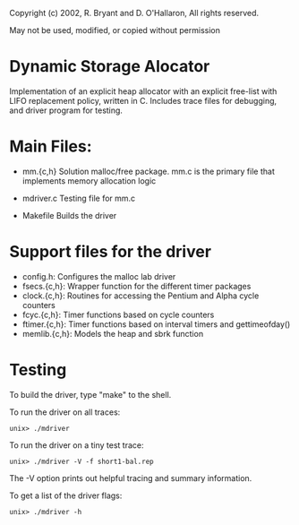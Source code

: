 Copyright (c) 2002, R. Bryant and D. O'Hallaron, All rights reserved. 

May not be used, modified, or copied without permission

# Dynamic Storage Alocator

Implementation of an explicit heap allocator with an explicit free-list with LIFO replacement policy, written in C. Includes trace files for debugging, and driver program for testing.

# Main Files:

- mm.{c,h}
	Solution malloc/free package. mm.c is the primary file that implements memory allocation logic

- mdriver.c
	Testing file for mm.c

- Makefile
	Builds the driver

# Support files for the driver

- config.h:	Configures the malloc lab driver
- fsecs.{c,h}:	Wrapper function for the different timer packages
- clock.{c,h}:	Routines for accessing the Pentium and Alpha cycle counters
- fcyc.{c,h}:	Timer functions based on cycle counters
- ftimer.{c,h}:	Timer functions based on interval timers and gettimeofday()
- memlib.{c,h}:	Models the heap and sbrk function

# Testing
To build the driver, type "make" to the shell.

To run the driver on all traces:

    unix> ./mdriver

To run the driver on a tiny test trace:

	unix> ./mdriver -V -f short1-bal.rep

The -V option prints out helpful tracing and summary information.

To get a list of the driver flags:

	unix> ./mdriver -h

